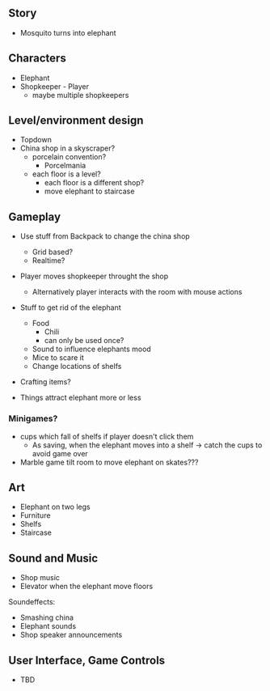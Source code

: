 ## Story
- Mosquito turns into elephant

## Characters
- Elephant 
- Shopkeeper - Player
	- maybe multiple shopkeepers

## Level/environment design
- Topdown
- China shop in a skyscraper?
	- porcelain convention?
		- Porcelmania
	- each floor is a level?
		- each floor is a different shop?
		- move elephant to staircase

## Gameplay
- Use stuff from Backpack to change the china shop
	- Grid based?
	- Realtime?

- Player moves shopkeeper throught the shop
	- Alternatively player interacts with the room with mouse actions

- Stuff to get rid of the elephant
	- Food
		- Chili
		- can only be used once?
	- Sound to influence elephants mood
	- Mice to scare it
	- Change locations of shelfs
- Crafting items?
- Things attract elephant more or less

### Minigames?
- cups which fall of shelfs if player doesn't click them
	- As saving, when the elephant moves into a shelf -> catch the cups to avoid game over
- Marble game tilt room to move elephant on skates???

## Art
- Elephant on two legs
- Furniture
- Shelfs
- Staircase

## Sound and Music
- Shop music
- Elevator when the elephant move floors

Soundeffects:
- Smashing china
- Elephant sounds
- Shop speaker announcements

## User Interface, Game Controls
- TBD